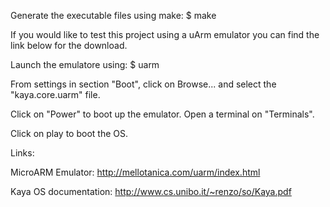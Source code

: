 Generate the executable files using make:
$ make

If you would like to test this project using a uArm emulator you can find the link below for the download.

Launch the emulatore using:
$ uarm

From settings in section "Boot", click on Browse... and select the "kaya.core.uarm" file.

Click on "Power" to boot up the emulator.
Open a terminal on "Terminals".

Click on play to boot the OS.

Links:

MicroARM Emulator:
http://mellotanica.com/uarm/index.html

Kaya OS documentation:
http://www.cs.unibo.it/~renzo/so/Kaya.pdf
